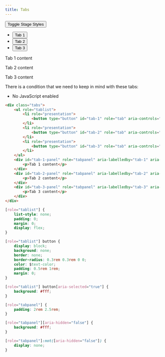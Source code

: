 ```yaml
---
title: Tabs
---
```


<div class="stage">
    <button type="button" class="stage-toggle">Toggle Stage Styles</button>
    <div class="tabs">
        <ul role="tablist">
            <li role="presentation">
                <button type="button" id="tab-1" role="tab" aria-controls="tab-1-panel" aria-selected="true">Tab 1</button>
            </li>
            <li role="presentation">
                <button type="button" id="tab-2" role="tab" aria-controls="tab-2-panel" aria-selected="false">Tab 2</button>
            </li>
            <li role="presentation">
                <button type="button" id="tab-3" role="tab" aria-controls="tab-3-panel" aria-selected="false">Tab 3</button>
            </li>
        </ul>
        <div id="tab-1-panel" role="tabpanel" aria-labelledby="tab-1" aria-hidden="false">
            <p>Tab 1 content</p>
        </div>
        <div id="tab-2-panel" role="tabpanel" aria-labelledby="tab-2" aria-hidden="true">
            <p>Tab 2 content</p>
        </div>
        <div id="tab-3-panel" role="tabpanel" aria-labelledby="tab-3" aria-hidden="true">
            <p>Tab 3 content</p>
        </div>
    </div>
</div>

There is a condition that we need to keep in mind with these tabs:
- No JavaScript enabled

```html
<div class="tabs">
    <ul role="tablist">
        <li role="presentation">
            <button type="button" id="tab-1" role="tab" aria-controls="tab-1-panel" aria-selected="true">Tab 1</button>
        </li>
        <li role="presentation">
            <button type="button" id="tab-2" role="tab" aria-controls="tab-2-panel" aria-selected="false">Tab 2</button>
        </li>
        <li role="presentation">
            <button type="button" id="tab-3" role="tab" aria-controls="tab-3-panel" aria-selected="false">Tab 3</button>
        </li>
    </ul>
    <div id="tab-1-panel" role="tabpanel" aria-labelledby="tab-1" aria-hidden="false">
        <p>Tab 1 content</p>
    </div>
    <div id="tab-2-panel" role="tabpanel" aria-labelledby="tab-2" aria-hidden="true">
        <p>Tab 2 content</p>
    </div>
    <div id="tab-3-panel" role="tabpanel" aria-labelledby="tab-3" aria-hidden="true">
        <p>Tab 3 content</p>
    </div>
</div>
```

```css
[role="tablist"] {
    list-style: none;
    padding: 0;
    margin: 0;
    display: flex;
}

[role="tablist"] button {
    display: block;
    background: none;
    border: none;
    border-radius: 0.3rem 0.3rem 0 0;
    color: $text-color;
    padding: 0.5rem 1rem;
    margin: 0;
}

[role="tablist"] button[aria-selected="true"] {
    background: #fff;
}

[role="tabpanel"] {
    padding: 2rem 2.5rem;
}

[role="tabpanel"][aria-hidden="false"] {
    background: #fff;
}

[role="tabpanel"]:not([aria-hidden="false"]) {
    display: none;
}
```
